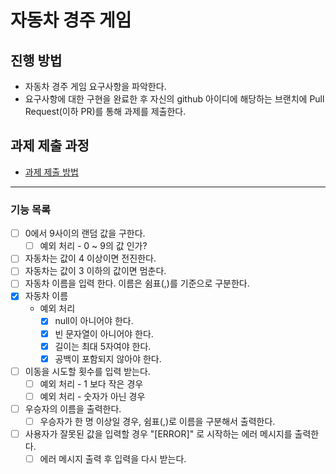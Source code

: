# 자동차 경주 게임
## 진행 방법
* 자동차 경주 게임 요구사항을 파악한다.
* 요구사항에 대한 구현을 완료한 후 자신의 github 아이디에 해당하는 브랜치에 Pull Request(이하 PR)를 통해 과제를 제출한다.

## 과제 제출 과정
* [과제 제출 방법](https://github.com/next-step/nextstep-docs/tree/master/precourse)

***
### 기능 목록
- [ ] 0에서 9사이의 랜덤 값을 구한다.
  - [ ] 예외 처리 - 0 ~ 9의 값 인가?
- [ ] 자동차는 값이 4 이상이면 전진한다.
- [ ] 자동차는 값이 3 이하의 값이면 멈춘다.
- [ ] 자동차 이름을 입력 한다. 이름은 쉼표(,)를 기준으로 구분한다.
- [x] 자동차 이름
  - 예외 처리
    - [x] null이 아니어야 한다.
    - [x] 빈 문자열이 아니어야 한다.
    - [x] 길이는 최대 5자여야 한다.
    - [x] 공백이 포함되지 않아야 한다.
- [ ] 이동을 시도할 횟수를 입력 받는다.
  - [ ] 예외 처리 - 1 보다 작은 경우
  - [ ] 예외 처리 - 숫자가 아닌 경우
- [ ] 우승자의 이름을 출력한다.
  - [ ] 우승자가 한 명 이상일 경우, 쉼표(,)로 이름을 구분해서 출력한다.
- [ ] 사용자가 잘못된 값을 입력할 경우 "[ERROR]" 로 시작하는 에러 메시지를 출력한다.
  - [ ] 에러 메시지 출력 후 입력을 다시 받는다.